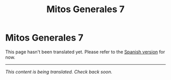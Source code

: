 ﻿---
title: Mitos Generales 7
---

<!-- TODO: translation missing -->

# Mitos Generales 7

This page hasn't been translated yet. Please refer to the [Spanish version](/es/mitos-generales-7) for now.

---

*This content is being translated. Check back soon.*
